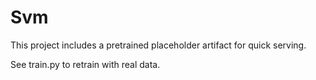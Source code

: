 # Svm

This project includes a pretrained placeholder artifact for quick serving.

See train.py to retrain with real data.
